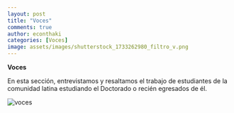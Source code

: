 ```yaml
---
layout: post
title: "Voces"
comments: true
author: econthaki
categories: [Voces]
image: assets/images/shutterstock_1733262980_filtro_v.png
---
```


**Voces**

En esta sección, entrevistamos y resaltamos el trabajo de estudiantes de la comunidad latina estudiando el Doctorado o recién egresados de él.


![voces]({{site.baseurl}}/assets/images/shutterstock_1941621475.jpg)



